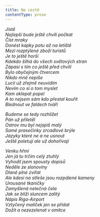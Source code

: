 ```yaml
---
title: Na cestě
contentType: prose
---
```


<section>

_Jistě  
Nejlepší bude ještě chvíli počkat  
Číst mraky  
Donést kapky potu až na letiště  
Mezi rozptýlené zboží turistů  
Je to ještě horší  
Kdekdo šilhá do všech světových stran  
Zápasí s tím co ještě před chvílí  
Bylo obyčejným čtvercem  
Nikdo mně nepíše  
Lucii už zřejmě neuvidím  
Nevím co si o tom myslet  
Kam oklepat popel  
A to nejsem sám kdo přestal kouřit  
Blednout ve faldech tváří_

</section>

<section>

_Budeme se tedy rozhlížet  
Pán už přiletěl  
Ostrov mu byl nejspíš malý  
Samé prasečinky zrcadlové brýle  
Jazyky které ne a ne usnout  
Ještě poletují ale už dohořívají_

</section>

<section>

_Venku hřmí  
Jen já tu trčím celý ztuhlý  
Vyhodil jsem spousty dopisů  
Neděle ze slonoviny  
Dlaně plné zvířat  
Ale kdesi na střeše jsou rozpálené kameny  
Urousané tkaničky  
Zamyšlená netečná čela  
Jak se blíží sluncem zalitý  
Nápis Riga-Airport  
Vztyčený malíček jen se přidat  
Dožít a nezezelenat v omítce_

</section>
